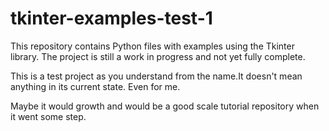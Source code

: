 # tkinter-examples-test-1
This repository contains Python files with examples using the Tkinter library. 
The project is still a work in progress and not yet fully complete.

This is a test project as you understand from the name.It doesn't mean anything in its current state. Even for me.

Maybe it would growth and would be a good scale tutorial repository when it went some step. 
